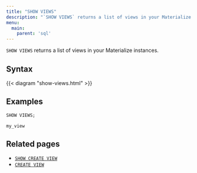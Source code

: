 ```yaml
---
title: "SHOW VIEWS"
description: "`SHOW VIEWS` returns a list of views in your Materialize instances."
menu:
  main:
    parent: 'sql'
---
```


`SHOW VIEWS` returns a list of views in your Materialize instances.

## Syntax

{{< diagram "show-views.html" >}}

## Examples

```sql
SHOW VIEWS;
```
```nofmt
my_view
```

## Related pages

- [`SHOW CREATE VIEW`](../show-create-view)
- [`CREATE VIEW`](../create-view)
